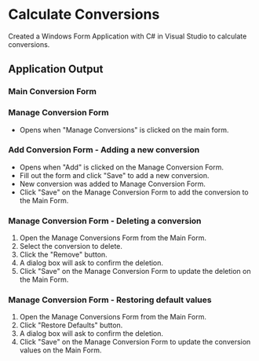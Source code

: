# Calculate Conversions
Created a Windows Form Application with C# in Visual Studio to calculate conversions.

## Application Output
### Main Conversion Form

### Manage Conversion Form
* Opens when "Manage Conversions" is clicked on the main form.

### Add Conversion Form - Adding a new conversion
* Opens when "Add" is clicked on the Manage Conversion Form.
* Fill out the form and click "Save" to add a new conversion.
* New conversion was added to Manage Conversion Form.
* Click "Save" on the Manage Conversion Form to add the conversion to the Main Form.

### Manage Conversion Form - Deleting a conversion
1. Open the Manage Conversions Form from the Main Form.
1. Select the conversion to delete.
1. Click the "Remove" button.
1. A dialog box will ask to confirm the deletion.
1. Click "Save" on the Manage Conversion Form to update the deletion on the Main Form.

### Manage Conversion Form - Restoring default values
1. Open the Manage Conversions Form from the Main Form.
1. Click "Restore Defaults" button.
1. A dialog box will ask to confirm the deletion.
1. Click "Save" on the Manage Conversion Form to update the conversion values on the Main Form.
